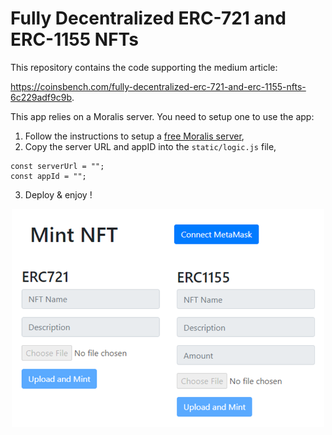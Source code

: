 # Fully Decentralized ERC-721 and ERC-1155 NFTs

This repository contains the code supporting the medium article:

https://coinsbench.com/fully-decentralized-erc-721-and-erc-1155-nfts-6c229adf9c9b.

This app relies on a Moralis server. You need to setup one to use the app:
   1) Follow the instructions to setup a [free Moralis server](https://docs.moralis.io/guides/build-a-simple-dapp-in-3-minutes),
   2) Copy the server URL and appID into the `static/logic.js` file,

    const serverUrl = "";
    const appId = "";
    
   3) Deploy & enjoy !

<p align="center">
  <img src="https://raw.githubusercontent.com/Aurelien-Pelissier/Medium/master/Fully%20Decentralized%20ERC-721%20and%20ERC-1155%20NFTs/Figure1.png" width=500>
</p>
